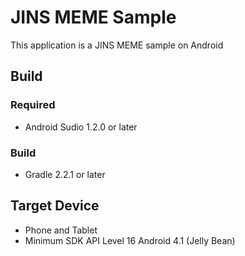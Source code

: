 JINS MEME Sample
======================
This application is a JINS MEME sample on Android

Build
----------------------

### Required
* Android Sudio 1.2.0 or later

### Build
* Gradle 2.2.1 or later 

Target Device
----------------------
* Phone and Tablet 
* Minimum SDK API Level 16 Android 4.1 (Jelly Bean)
